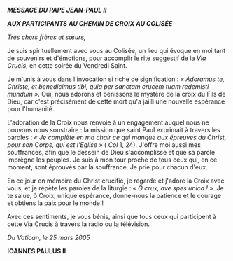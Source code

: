 ***MESSAGE DU PAPE JEAN-PAUL II***

***AUX PARTICIPANTS AU CHEMIN DE CROIX AU COLISÉE***

*Très chers frères et sœurs,*

Je suis spirituellement avec vous au Colisée, un lieu qui évoque en moi tant de souvenirs et d'émotions, pour accomplir le rite suggestif de la *Via Crucis*, en cette soirée du Vendredi Saint.

Je m'unis à vous dans l'invocation si riche de signification : *« *Adoramus te, Christe, et benedicimus tibi, quia per sanctam crucem tuam redemisti mundum* »*. Oui, nous adorons et bénissons le mystère de la croix du Fils de Dieu, car c'est précisément de cette mort qu'a jailli une nouvelle espérance pour l'humanité.

L'adoration de la Croix nous renvoie à un engagement auquel nous ne pouvons nous soustraire : la mission que saint Paul exprimait à travers les paroles : *« *Je complète en ma chair ce qui manque aux épreuves du Christ, pour son Corps, qui est l'Eglise* »* ( *Col* 1, 24). J'offre moi aussi mes souffrances, afin que le dessein de Dieu s'accomplisse et que sa parole imprègne les peuples. Je suis à mon tour proche de tous ceux qui, en ce moment, sont éprouvés par la souffrance. Je prie pour chacun d'eux.

En ce jour en mémoire du Christ crucifié, je regarde et j'adore la Croix avec vous, et je répète les paroles de la liturgie : *« *O crux, ave spes unica !* »*. Je te salue, ô Croix, unique espérance, donne-nous la patience et le courage et obtiens la paix pour le monde !

Avec ces sentiments, je vous bénis, ainsi que tous ceux qui participent à cette Via Crucis à travers la radio ou la télévision.

*Du Vatican, le 25 mars 2005*

**IOANNES PAULUS II**